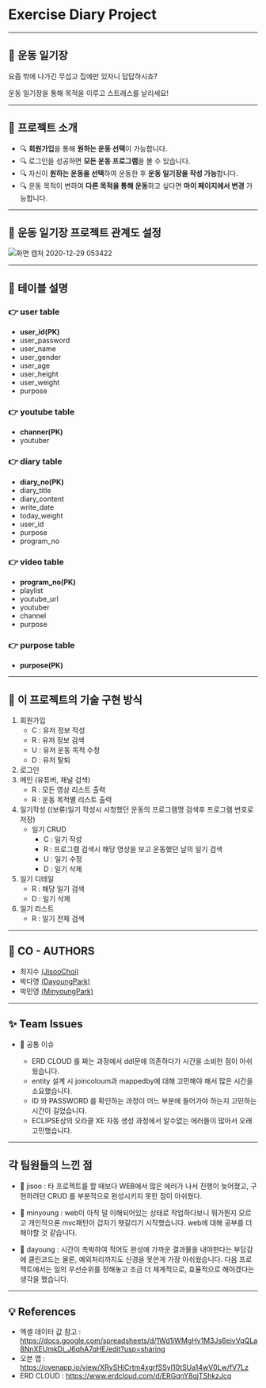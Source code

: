 # Exercise Diary Project

-------------

## :running: 운동 일기장

요즘 밖에 나가긴 무섭고 집에만 있자니 답답하시죠? 

운동 일기장을 통해 목적을 이루고 스트레스를 날리세요!

-------------

## :information_desk_person: 프로젝트 소개
* :mag: **회원가입**을 통해 **원하는 운동 선택**이 가능합니다.
* :mag: 로그인을 성공하면 **모든 운동 프로그램**을 볼 수 있습니다.
* :mag: 자신이 **원하는 운동을 선택**하여 운동한 후 **운동 일기장을 작성 가능**합니다. 
* :mag: 운동 목적이 변하여 **다른 목적을 통해 운동**하고 싶다면 **마이 페이지에서 변경** 가능합니다.

-------------

## :couple: 운동 일기장 프로젝트 관계도 설정

![화면 캡처 2020-12-29 053422](https://user-images.githubusercontent.com/73863771/103255649-7382b000-49cd-11eb-874c-421c5ec6dc5b.png)

--------------

## :page_facing_up: 테이블 설명

### :point_right: user table
* **user_id(PK)**
* user_password
* user_name
* user_gender
* user_age
* user_height
* user_weight
* purpose


### :point_right: youtube table
* **channer(PK)**
* youtuber


### :point_right: diary table
* **diary_no(PK)**
* diary_title
* diary_content
* write_date
* today_weight
* user_id
* purpose
* program_no


### :point_right: video table
* **program_no(PK)**
* playlist
* youtube_url
* youtuber
* channel
* purpose

### :point_right: purpose table
* **purpose(PK)**

--------------

## :scroll: 이 프로젝트의 기술 구현 방식

1. 회원가입
    * C : 유저 정보 작성
    * R : 유저 정보 검색
    * U : 유저 운동 목적 수정
    * D : 유저 탈퇴
2. 로그인
3. 메인 (유튜버, 채널 검색)
    * R : 모든 영상 리스트 출력
    * R : 운동 목적별 리스트 출력
4. 일기작성 ((보류)일기 작성시 시청했던 운동의 프로그램명 검색후 프로그램 번호로 저장)
    * 일기 CRUD 
        * C : 일기 작성
        * R : 프로그램 검색시 해당 영상을 보고 운동했던 날의 일기 검색
        * U : 일기 수정
        * D : 일기 삭제
5. 일기 디테일
    * R : 해당 일기 검색
    * D : 일기 삭제
6. 일기 리스트
    * R : 일기 전체 검색

-------------------

## :two_women_holding_hands: CO - AUTHORS

* 최지수 [(JisooChoi)](https://github.com/choijisoo-94)
* 박다영 [(DayoungPark)](https://github.com/Da-0)
* 박민영 [(MinyoungPark)](https://github.com/minyoung-park)

------------------
## :sparkles: Team Issues

* :eyes: 공통 이슈

    * ERD CLOUD 를 짜는 과정에서 ddl문에 의존하다가 시간을 소비한 점이 아쉬웠습니다.
    * entity 설계 시 joincoloum과 mappedby에 대해 고민해야 해서 많은 시간을 소요했습니다. 
    * ID 와 PASSWORD 를 확인하는 과정이 어느 부분에 들어가야 하는지 고민하는 시간이 길었습니다.
    * ECLIPSE상의 오라클 XE 자동 생성 과정에서 알수없는 에러들이 많아서 오래 고민했습니다.

-------------------

## 각 팀원들의 느낀 점

* :woman: jisoo : 타 프로젝트를 할 때보다 WEB에서 많은 에러가 나서 진행이 늦어졌고, 구현하려던 CRUD 를 부분적으로 완성시키지 못한 점이 아쉬웠다.

* :man: minyoung : web이 아직 덜 이해되어있는 상태로 작업하다보니 뭐가뭔지 모르고 개인적으론 mvc패턴이 갑자기 헷갈리기 시작했습니다. web에 대해 공부를 더 해야할 것 같습니다.

* :woman: dayoung : 시간이 촉박하여 적어도 완성에 가까운 결과물을 내야한다는 부담감에 클린코드는 물론, 예외처리까지도 신경을 못쓴게 가장 아쉬웠습니다. 다음 프로젝트에서는 일의 우선순위를 정해놓고 조금 더 체계적으로, 효율적으로 해야겠다는 생각을 했습니다.


------------------

## :bulb: References

* 엑셀 데이터 값 참고 : https://docs.google.com/spreadsheets/d/1Wd1iWMgHv1M3Js6eivVqQLa8NnXEUmkDi_J6qhA7qHE/edit?usp=sharing 
* 오븐 앱 : https://ovenapp.io/view/XRvSHiCrtm4xgrfSSyI10tSUa14wV0Lw/fV7Lz
* ERD CLOUD : https://www.erdcloud.com/d/ERGqnY8qjTShkzJcq